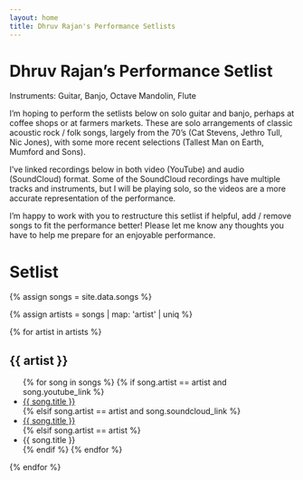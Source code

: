 ```yaml
---
layout: home
title: Dhruv Rajan's Performance Setlists
---
```


# Dhruv Rajan’s Performance Setlist

Instruments: Guitar, Banjo, Octave Mandolin, Flute

I’m hoping to perform the setlists below on solo guitar and banjo, perhaps at coffee shops or at farmers markets. These are solo arrangements of classic acoustic rock / folk songs, largely from the 70’s (Cat Stevens, Jethro Tull, Nic Jones), with some more recent selections (Tallest Man on Earth, Mumford and Sons).

I’ve linked recordings below in both video (YouTube) and audio (SoundCloud) format. Some of the SoundCloud recordings have multiple tracks and instruments, but I will be playing solo, so the videos are a more accurate representation of the performance.

I’m happy to work with you to restructure this setlist if helpful, add / remove songs to fit the performance better! Please let me know any thoughts you have to help me prepare for an enjoyable performance.

<h1>Setlist</h1>

{% assign songs = site.data.songs %}

{% assign artists = songs | map: 'artist' | uniq %}

{% for artist in artists %}
  <h2>{{ artist }}</h2>
  <ul>
    {% for song in songs %}
      {% if song.artist == artist  and song.youtube_link %}
        <li>
          <a href="{{ song.youtube_link }}" target="_blank">{{ song.title }}</a>
        </li>
      {% elsif song.artist == artist  and song.soundcloud_link %}
        <li>
          <a href="{{ song.soundcloud_link }}" target="_blank">{{ song.title }}</a>
        </li>
      {% elsif song.artist == artist %}
        <li>
          {{ song.title }}
        </li>
      {% endif %}
    {% endfor %}
  </ul>
{% endfor %}